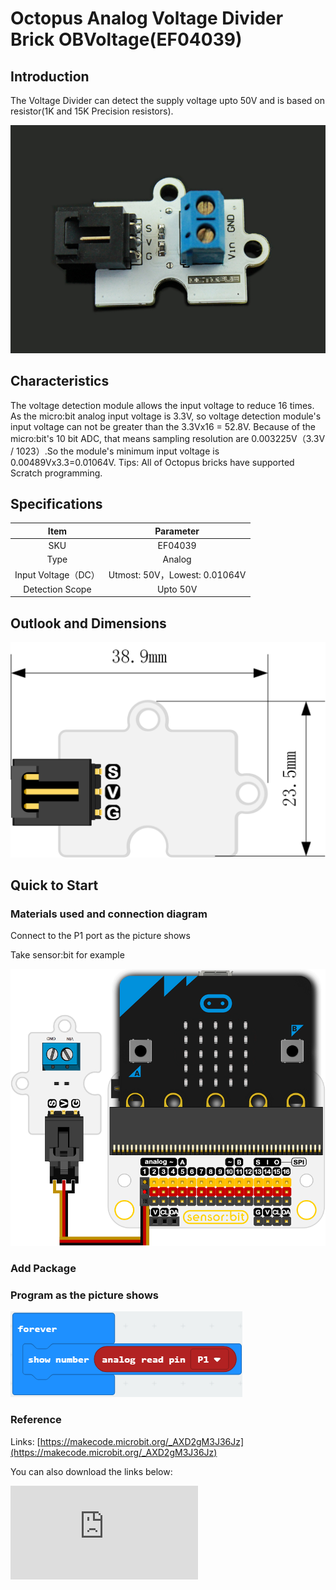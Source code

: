 # Octopus Analog Voltage Divider Brick OBVoltage(EF04039)

## Introduction

The Voltage Divider can detect the supply voltage upto 50V and  is based on resistor(1K and 15K Precision resistors).

 ![](./images/fl6I2w5.jpg)



## Characteristics

 The voltage detection module allows the input voltage to reduce 16 times. As the micro:bit analog input voltage is 3.3V, so voltage detection module's input voltage can not be greater than the 3.3Vx16 = 52.8V. Because of the micro:bit's 10 bit ADC, that means sampling resolution are 0.003225V（3.3V / 1023）.So the module's minimum input voltage is 0.00489Vx3.3=0.01064V.
 Tips: All of Octopus bricks have supported Scratch programming.

## Specifications


Item | Parameter
:-: | :-:
SKU|EF04039
Type|Analog
Input Voltage（DC）|Utmost: 50V，Lowest: 0.01064V
Detection Scope|Upto 50V

## Outlook and Dimensions

 ![](./images/doEjdcR.png)

## Quick to Start

### Materials used and connection diagram

 Connect to the P1 port as the picture shows

  Take sensor:bit for example

 ![](./images/fcHzFyT.png)

### Add Package

### Program as the picture shows

 ![](./images/6DO11mU.png)

### Reference
Links: [https://makecode.microbit.org/_AXD2gM3J36Jz](https://makecode.microbit.org/_AXD2gM3J36Jz)

You can also download the links below:


<div
    style={{
        position: 'relative',
        paddingBottom: '60%',
        overflow: 'hidden',
    }}
>
    <iframe
        src="https://makecode.microbit.org/_AXD2gM3J36Jz"
        frameborder="0"
        sandbox="allow-popups allow-forms allow-scripts allow-same-origin"
        style={{
            position: 'absolute',
            width: '100%',
            height: '100%',
        }}
    />
</div>


### Result
 The current voltage is showing on the micro:bit.

## Relevant Cases


## Technique Files
